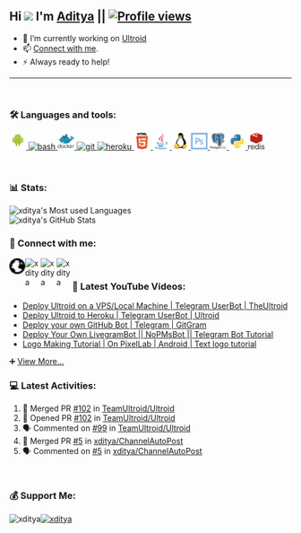 ## Hi <img src="https://raw.githubusercontent.com/MartinHeinz/MartinHeinz/master/wave.gif" width="25px"> I'm [Aditya](https://xditya.me) || [![Profile views](https://komarev.com/ghpvc/?username=xditya&label=Profile%20views)](https://github.com/xditya)

- 💫 I’m currently working on [Ultroid](https://github.com/TeamUltroid)
- 📫 [Connect with me](#-connect-with-me).
- ⚡ Always ready to help!
---
</br>

### 🛠️ Languages and tools:
<p align="left"> <a href="https://developer.android.com" target="_blank"> <img src="https://raw.githubusercontent.com/devicons/devicon/master/icons/android/android-original-wordmark.svg" alt="android" width="30" height="30"/> </a> <a href="https://www.gnu.org/software/bash/" target="_blank"> <img src="https://www.vectorlogo.zone/logos/gnu_bash/gnu_bash-icon.svg" alt="bash" width="30" height="30"/> </a> <a href="https://www.docker.com/" target="_blank"> <img src="https://raw.githubusercontent.com/devicons/devicon/master/icons/docker/docker-original-wordmark.svg" alt="docker" width="30" height="30"/> </a> <a href="https://git-scm.com/" target="_blank"> <img src="https://www.vectorlogo.zone/logos/git-scm/git-scm-icon.svg" alt="git" width="30" height="30"/> </a> <a href="https://heroku.com" target="_blank"> <img src="https://www.vectorlogo.zone/logos/heroku/heroku-icon.svg" alt="heroku" width="30" height="30"/> </a> <a href="https://www.w3.org/html/" target="_blank"> <img src="https://raw.githubusercontent.com/devicons/devicon/master/icons/html5/html5-original-wordmark.svg" alt="html5" width="30" height="30"/> </a> <a href="https://www.java.com" target="_blank"> <img src="https://raw.githubusercontent.com/devicons/devicon/master/icons/java/java-original.svg" alt="java" width="30" height="30"/> </a> <a href="https://www.linux.org/" target="_blank"> <img src="https://raw.githubusercontent.com/devicons/devicon/master/icons/linux/linux-original.svg" alt="linux" width="30" height="30"/> </a> <a href="https://www.photoshop.com/en" target="_blank"> <img src="https://raw.githubusercontent.com/devicons/devicon/master/icons/photoshop/photoshop-line.svg" alt="photoshop" width="30" height="30"/> </a> <a href="https://www.postgresql.org" target="_blank"> <img src="https://raw.githubusercontent.com/devicons/devicon/master/icons/postgresql/postgresql-original-wordmark.svg" alt="postgresql" width="30" height="30"/> </a> <a href="https://www.python.org" target="_blank"> <img src="https://raw.githubusercontent.com/devicons/devicon/master/icons/python/python-original.svg" alt="python" width="30" height="30"/> </a> <a href="https://redis.io" target="_blank"> <img src="https://raw.githubusercontent.com/devicons/devicon/master/icons/redis/redis-original-wordmark.svg" alt="redis" width="30" height="30"/> </a> </p>
</br>

### 📊 Stats:

<img align="left" alt="xditya's Most used Languages" src="https://github-readme-stats.vercel.app/api?username=xditya&show_icons=true&include_all_commits=true&theme=tokyonight&cache_seconds=86400t" />
</br>
<img align="centre" alt="xditya's GitHub Stats" src="https://github-readme-stats.vercel.app/api/top-langs?username=xditya&show_icons=true&theme=tokyonight&locale=en&layout=compact" />
</br>

### 🔗 Connect with me:

<a href="https://xditya.me"><img align="left" alt="https://xditya.me" width="28px" src="https://raw.githubusercontent.com/iconic/open-iconic/master/svg/globe.svg" /></a> 
<a href="https://youtube.com/xditya"><img align="left" alt="xditya" width="28px" src="https://cdn.jsdelivr.net/npm/simple-icons@v3/icons/youtube.svg" /></a> 
<a href="https://telegram.dog/xditya"><img align="left" alt="xditya" width="28px" src="https://cdn.jsdelivr.net/npm/simple-icons@v3/icons/telegram.svg" /></a> 
<a href="https://twitter.com/its_xditya"><img align="left" alt="xditya" width="28px" src="https://cdn.jsdelivr.net/npm/simple-icons@v3/icons/twitter.svg" /></a> 
</br>

### 🎥 Latest YouTube Videos:
<!-- YouTube:START -->
- [Deploy Ultroid on a VPS/Local Machine | Telegram UserBot | TheUltroid](https://www.youtube.com/watch?v=QfdZiQEWmSo)
- [Deploy Ultroid to Heroku | Telegram UserBot | Ultroid](https://www.youtube.com/watch?v=9wF7k9qA0Q4)
- [Deploy your own GitHub Bot | Telegram | GitGram](https://www.youtube.com/watch?v=mp3oTG8DC58)
- [Deploy Your Own LivegramBot || NoPMsBot || Telegram Bot Tutorial](https://www.youtube.com/watch?v=scFG1Vg_pEo)
- [Logo Making Tutorial | On PixelLab | Android | Text logo tutorial](https://www.youtube.com/watch?v=kuDGBrpnXKk)
<!-- YouTube:END -->

➕ [View More...](https://youtube.com/xditya)
</br>

### 💻 Latest Activities:
<!--START_SECTION:activity-->
1. 🎉 Merged PR [#102](https://github.com/TeamUltroid/Ultroid/pull/102) in [TeamUltroid/Ultroid](https://github.com/TeamUltroid/Ultroid)
2. 💪 Opened PR [#102](https://github.com/TeamUltroid/Ultroid/pull/102) in [TeamUltroid/Ultroid](https://github.com/TeamUltroid/Ultroid)
3. 🗣 Commented on [#99](https://github.com/TeamUltroid/Ultroid/issues/99) in [TeamUltroid/Ultroid](https://github.com/TeamUltroid/Ultroid)
4. 🎉 Merged PR [#5](https://github.com/xditya/ChannelAutoPost/pull/5) in [xditya/ChannelAutoPost](https://github.com/xditya/ChannelAutoPost)
5. 🗣 Commented on [#5](https://github.com/xditya/ChannelAutoPost/issues/5) in [xditya/ChannelAutoPost](https://github.com/xditya/ChannelAutoPost)
<!--END_SECTION:activity-->
</br>

### 💰 Support Me:
<a href="https://ko-fi.com/xditya"><img height="30" style="border:0px;height:30px;" align="left" alt="xditya" src="https://az743702.vo.msecnd.net/cdn/kofi3.png?v=0" /></a> 

<a href="https://www.paypal.me/xditya7"><img height="30" style="border:0px;height:30px;" align="centre" alt="xditya" src="https://cdn.rawgit.com/twolfson/paypal-github-button/1.0.0/dist/button.svg" /></a>
</br>
